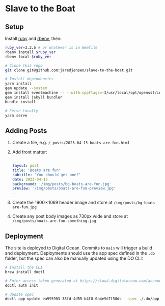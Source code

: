 # Slave to the Boat

## Setup

Install [ruby](https://jekyllrb.com/docs/installation/macos/) and [rbenv](https://rbenv.org/), then:

```sh
ruby_ver=3.3.6 # or whatever is in Gemfile
rbenv install $ruby_ver
rbenv local $ruby_ver

# Clone this repo
git clone git@github.com:jaredjensen/slave-to-the-boat.git

# Install dependencies
yarn install
gem update --system
gem install eventmachine -- --with-cppflags=-I/usr/local/opt/openssl/include
gem install jekyll bundler
bundle install

# Serve locally
yarn serve
```

## Adding Posts

1. Create a file, e.g. `/_posts/2023-04-15-boats-are-fun.html`
2. Add front matter:

   ```yaml
   ---
   layout: post
   title: "Boats are fun"
   subtitle: "You should get one!"
   date: 2023-04-15
   background: '/img/posts/bg-boats-are-fun.jpg'
   preview: '/img/posts/boats-are-fun-preview.jpg'
   ---
   ```

3. Create the 1900 × 1069 header image and store at `/img/posts/bg-boats-are-fun.jpg`
4. Create any post body images as 730px wide and store at `/img/posts/boats-are-fun-something.jpg`

## Deployment

The site is deployed to Digital Ocean. Commits to `main` will trigger a build and deployment. Deployments should use the app spec defined in the `.do` folder, but the spec can also be manually updated using the DO CLI:

```sh
# Install the CLI
brew install doctl

# Enter access token generated at https://cloud.digitalocean.com/account/api/tokens
doctl auth init

# Update spec
doctl app update ea995903-38fd-4d55-b4f0-0a4e9d7f50dc --spec ./.do/app.yaml
```

